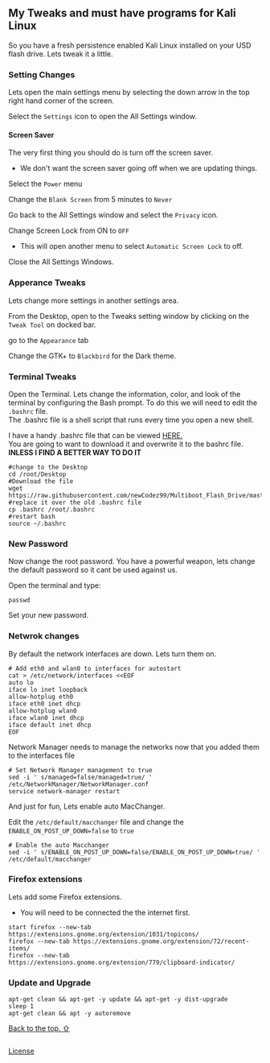 

## My Tweaks and must have programs for Kali Linux

So you have a fresh persistence enabled Kali Linux installed on your USD flash drive. Lets tweak it a little.  

### Setting Changes

Lets open the main settings menu by selecting the down arrow in the top right hand corner of the screen.  

Select the `Settings` icon to open the All Settings window.  

#### Screen Saver

The very first thing you should do is turn off the screen saver.  
- We don't want the screen saver going off when we are updating things. 

Select the `Power` menu  

Change the `Blank Screen` from 5 minutes to `Never`  

Go back to the All Settings window and select the `Privacy` icon.  

Change Screen Lock from ON to `OFF`  
- This will open another menu to select `Automatic Screen Lock` to off.  

Close the All Settings Windows.  

### Apperance Tweaks

Lets change more settings in another settings area.  

From the Desktop, open to the Tweaks setting window by clicking on the `Tweak Tool` on docked bar.  

go to the `Appearance` tab  

Change the GTK+ to `Blackbird` for the Dark theme.  

### Terminal Tweaks

Open the Terminal. Lets change the information, color, and look of the terminal by configuring the Bash prompt. To do this we will need to edit the `.bashrc` file.  
The .bashrc file is a shell script that runs every time you open a new shell.  

I have a handy .bashrc file that can be viewed [HERE.]()  
You are going to want to download it and overwrite it to the bashrc file. ****INLESS I FIND A BETTER WAY TO DO IT****

```
#change to the Desktop
cd /root/Desktop
#Download the file
wget https://raw.githubusercontent.com/newCodez99/Multiboot_Flash_Drive/master/.bashrc
#replace it over the old .bashrc file
cp .bashrc /root/.bashrc
#restart bash
source ~/.bashrc
```




### New Password

Now change the root password. You have a powerful weapon, lets change the default password so it cant be used against us.  

Open the terminal and type:

```
passwd
```

Set your new password.  

### Netwrok changes

By default the network interfaces are down. Lets turn them on.

```
# Add eth0 and wlan0 to interfaces for autostart
cat > /etc/network/interfaces <<EOF
auto lo
iface lo inet loopback
allow-hotplug eth0
iface eth0 inet dhcp
allow-hotplug wlan0
iface wlan0 inet dhcp
iface default inet dhcp
EOF
```

Network Manager needs to manage the networks now that you added them to the interfaces file  

```
# Set Network Manager management to true
sed -i ' s/managed=false/managed=true/ ' /etc/NetworkManager/NetworkManager.conf
service network-manager restart
```

And just for fun, Lets enable auto MacChanger.  

Edit the `/etc/default/macchanger` file and change the `ENABLE_ON_POST_UP_DOWN=false` to `true`  

```
# Enable the auto Macchanger
sed -i ' s/ENABLE_ON_POST_UP_DOWN=false/ENABLE_ON_POST_UP_DOWN=true/ ' /etc/default/macchanger
```


### Firefox extensions  

Lets add some Firefox extensions.  
- You will need to be connected the the internet first.  

```
start firefox --new-tab https://extensions.gnome.org/extension/1031/topicons/
firefox --new-tab https://extensions.gnome.org/extension/72/recent-items/
firefox --new-tab https://extensions.gnome.org/extension/779/clipboard-indicator/
```



### Update and Upgrade  

```
apt-get clean && apt-get -y update && apt-get -y dist-upgrade
sleep 1
apt-get clean && apt -y autoremove
```










[Back to the top. ⇧](../master/)  

  
```
```
  

[License](https://github.com/newCodez99/Using-Github/blob/master/LICENSE)

